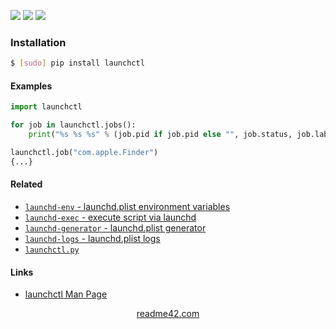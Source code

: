 <!--
https://readme42.com
-->


[![](https://img.shields.io/pypi/v/launchctl.svg?maxAge=3600)](https://pypi.org/project/launchctl/)
[![](https://img.shields.io/badge/License-Unlicense-blue.svg?longCache=True)](https://unlicense.org/)
[![](https://github.com/andrewp-as-is/launchctl.py/workflows/tests42/badge.svg)](https://github.com/andrewp-as-is/launchctl.py/actions)

### Installation
```bash
$ [sudo] pip install launchctl
```

#### Examples
```python
import launchctl

for job in launchctl.jobs():
    print("%s %s %s" % (job.pid if job.pid else "", job.status, job.label))

launchctl.job("com.apple.Finder")
{...}
```

#### Related
+   [`launchd-env` - launchd.plist environment variables](https://pypi.org/project/launchd-env/)
+   [`launchd-exec` - execute script via launchd](https://pypi.org/project/launchd-exec/)
+   [`launchd-generator` - launchd.plist generator](https://pypi.org/project/launchd-generator/)
+   [`launchd-logs` - launchd.plist logs](https://pypi.org/project/launchd-logs/)
+   [`launchctl.py`](https://pypi.org/project/launchctl/)

#### Links
+   [launchctl Man Page](https://ss64.com/osx/launchctl.html)

<p align="center">
    <a href="https://readme42.com/">readme42.com</a>
</p>
